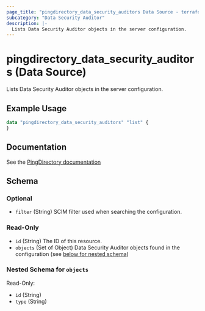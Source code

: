 ```yaml
---
page_title: "pingdirectory_data_security_auditors Data Source - terraform-provider-pingdirectory"
subcategory: "Data Security Auditor"
description: |-
  Lists Data Security Auditor objects in the server configuration.
---
```


# pingdirectory_data_security_auditors (Data Source)

Lists Data Security Auditor objects in the server configuration.

## Example Usage

```terraform
data "pingdirectory_data_security_auditors" "list" {
}
```

## Documentation
See the [PingDirectory documentation](https://docs.pingidentity.com/r/en-us/pingdirectory-93/pd_sec_audit_data_content)

<!-- schema generated by tfplugindocs -->
## Schema

### Optional

- `filter` (String) SCIM filter used when searching the configuration.

### Read-Only

- `id` (String) The ID of this resource.
- `objects` (Set of Object) Data Security Auditor objects found in the configuration (see [below for nested schema](#nestedatt--objects))

<a id="nestedatt--objects"></a>
### Nested Schema for `objects`

Read-Only:

- `id` (String)
- `type` (String)

